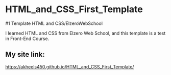 # HTML_and_CSS_First_Template
#1 Template HTML and CSS/ElzeroWebSchool

I learned HTML and CSS from Elzero Web School, and this template is a test in Front-End Course.

## My site link:
https://akheels450.github.io/HTML_and_CSS_First_Template/
